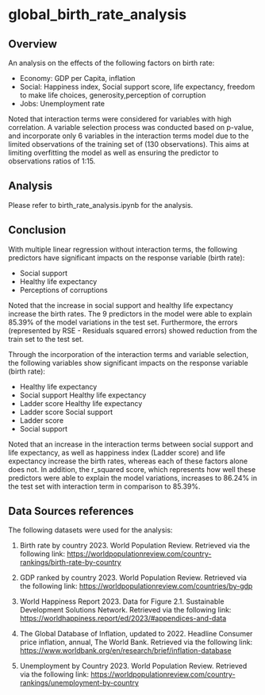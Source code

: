 # global_birth_rate_analysis

## Overview

An analysis on the effects of the following factors on birth rate:

- Economy: GDP per Capita, inflation
- Social: Happiness index, Social support score, life expectancy, freedom to make life choices, generosity,perception of corruption
- Jobs: Unemployment rate

Noted that interaction terms were considered for variables with high correlation. A variable selection process was conducted based on p-value, and incorporate only 6 variables in the interaction terms model due to the limited observations of the training set of (130 observations). This aims at limiting overfitting the model as well as ensuring the predictor to observations ratios of 1:15.

## Analysis

Please refer to birth_rate_analysis.ipynb for the analysis.

## Conclusion

With multiple linear regression without interaction terms, the following predictors have significant impacts on the response variable (birth rate):

- Social support
- Healthy life expectancy
- Perceptions of corruptions

Noted that the increase in social support and healthy life expectancy increase the birth rates. The 9 predictors in the model were able to explain 85.39% of the model variations in the test set. Furthermore, the errors (represented by RSE - Residuals squared errors) showed reduction from the train set to the test set.

Through the incorporation of the interaction terms and variable selection, the following variables show significant impacts on the response variable (birth rate):

- Healthy life expectancy
- Social support Healthy life expectancy
- Ladder score Healthy life expectancy
- Ladder score Social support
- Ladder score
- Social support

Noted that an increase in the interaction terms between social support and life expectancy, as well as happiness index (Ladder score) and life expectancy increase the birth rates, whereas each of these factors alone does not. In addition, the r_squared score, which represents how well these predictors were able to explain the model variations, increases to 86.24% in the test set with interaction term in comparison to 85.39%.

## Data Sources references

The following datasets were used for the analysis:

1. Birth rate by country 2023. World Population Review. Retrieved via the following link: https://worldpopulationreview.com/country-rankings/birth-rate-by-country

2. GDP ranked by country 2023. World Population Review. Retrieved via the following link: https://worldpopulationreview.com/countries/by-gdp

3. World Happiness Report 2023. Data for Figure 2.1. Sustainable Development Solutions Network. Retrieved via the following link: https://worldhappiness.report/ed/2023/#appendices-and-data

4. The Global Database of Inflation, updated to 2022. Headline Consumer price inflation, annual, The World Bank. Retrieved via the following link: https://www.worldbank.org/en/research/brief/inflation-database

5. Unemployment by Country 2023. World Population Review. Retrieved via the following link: https://worldpopulationreview.com/country-rankings/unemployment-by-country
